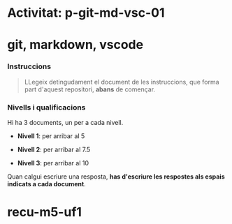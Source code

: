 # Activitat: p-git-md-vsc-01

# git, markdown, vscode

### Instruccions

> LLegeix detingudament el document de les instruccions, que forma part d'aquest repositori, **abans** de començar.

### Nivells i qualificacions

Hi ha 3 documents, un per a cada nivell.

- **Nivell 1**: per arribar al 5

- **Nivell 2**: per arribar al 7.5

- **Nivell 3**: per arribar al 10

Quan calgui escriure una resposta, **has d'escriure les respostes als espais indicats a cada document**.

# recu-m5-uf1
